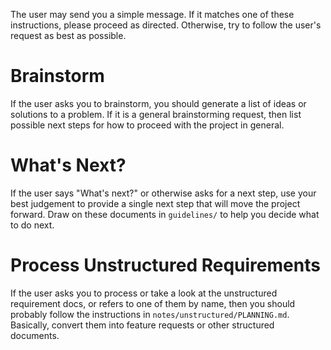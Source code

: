 The user may send you a simple message. If it matches one of these instructions, please proceed as directed. Otherwise, try to follow the user's request as best as possible.

# Brainstorm

If the user asks you to brainstorm, you should generate a list of ideas or solutions to a problem. If it is a general brainstorming request, then list possible next steps for how to proceed with the project in general.

# What's Next?

If the user says "What's next?" or otherwise asks for a next step, use your best judgement to provide a single next step that will move the project forward. Draw on these documents in `guidelines/` to help you decide what to do next.

# Process Unstructured Requirements

If the user asks you to process or take a look at the unstructured requirement docs, or refers to one of them by name, then you should probably follow the instructions in `notes/unstructured/PLANNING.md`. Basically, convert them into feature requests or other structured documents.
